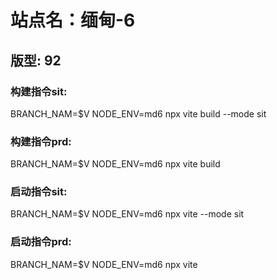# 站点名：缅甸-6

## 版型: 92

### 构建指令sit:
BRANCH_NAM=$V NODE_ENV=md6 npx vite build --mode sit

### 构建指令prd:
BRANCH_NAM=$V NODE_ENV=md6 npx vite build

### 启动指令sit:
BRANCH_NAM=$V NODE_ENV=md6 npx vite --mode sit

### 启动指令prd:
BRANCH_NAM=$V NODE_ENV=md6 npx vite